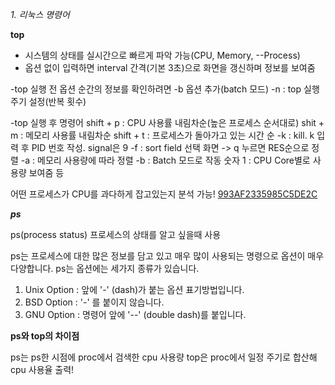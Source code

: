 *1. 리눅스 명령어*

__top__

- 시스템의 상태를 실시간으로 빠르게 파악 가능(CPU, Memory, --Process)
- 옵션 없이 입력하면 interval 간격(기본 3초)으로 화면을 갱신하며 정보를 보여줌

-top 실행 전 옵션
순간의 정보를 확인하려면 -b 옵션 추가(batch 모드)
-n : top 실행 주기 설정(반복 횟수)

-top 실행 후 명령어
shift + p : CPU 사용률 내림차순(높은 프로세스 순서대로)
shit + m : 메모리 사용률 내림차순
shift + t : 프로세스가 돌아가고 있는 시간 순
-k : kill. k 입력 후 PID 번호 작성. signal은 9
-f : sort field 선택 화면 -> q 누르면 RES순으로 정렬
-a : 메모리 사용량에 따라 정렬
-b : Batch 모드로 작동
숫자 1 : CPU Core별로 사용량 보여줌
등

어떤 프로세스가 CPU를 과다하게 잡고있는지 분석 가능!
[993AF2335985C5DE2C](https://user-images.githubusercontent.com/106691667/171563703-f5530133-104c-4965-ab43-f28cc7d7e947.png)

___ps___

ps(process status)
프로세스의 상태를 알고 싶을때 사용


ps는 프로세스에 대한 많은 정보를 담고 있고 매우 많이 사용되는 명령으로 옵션이 매우 다양합니다. ps는 옵션에는 세가지 종류가 있습니다.

1. Unix Option : 앞에 '-' (dash)가 붙는 옵션 표기방법입니다.  
2. BSD Option : '-' 를 붙이지 않습니다.
3. GNU Option : 명령어 앞에 '--' (double dash)를 붙입니다.

__ps와 top의 차이점__

ps는 ps한 시점에 proc에서 검색한 cpu 사용량
top은 proc에서 일정 주기로 합산해 cpu 사용율 출력!
